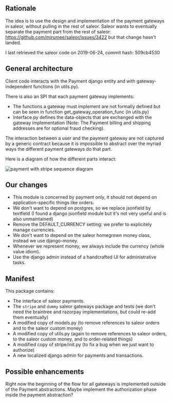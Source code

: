 Rationale
---------
The idea is to use the design and implementation of the payment gateways in saleor,
without pulling in the rest of saleor. 
Saleor wants to eventually separate the payment part from the rest of saleor: https://github.com/mirumee/saleor/issues/3422 
but that change hasn't landed.

I last retrieved the saleor code on 2019-06-24, commit hash: 509cb4530


General architecture
--------------------
Client code interacts with the Payment django entity and with gateway-independent functions (in utils.py).

There is also an SPI that each payment gateway implements:
 - The functions a gateway must implement are not formally defined but can be seen 
in function get_gateway_operation_func (in utils.py)
 - interface.py defines the data-objects that are exchanged with the gateway implementation
    (Note: The Payment billing and shipping addresses are for optional fraud checking).

The interaction between a user and the payment gateway are not captured by a generic contract because it
is impossible to abstract over the myriad ways the different payment gateways do that part.

Here is a diagram of how the different parts interact:

![payment with stripe sequence diagram](stripe-authorization.png)


Our changes
-----------
- This module is concerned by payment only, it should not depend on application-specific things like orders.
- We don't want to depend on postgres, so we replace jsonfield by textfield
 (I found a django jsonfield module but it's not very useful and is also unmaintained)
- Remove the DEFAULT_CURRENCY setting: we prefer to explicitely manage currencies.
- We don't want to depend on the saleor homegrown money class, instead we use django-money.
- Whenever we represent money, we always include the currency (whole value idiom).
- Use the django admin instead of a handcrafted UI for administrative tasks.


Manifest
--------
This package contains:
- The interface of saleor payments.
- The ```stripe``` and ```dummy``` saleor gateways package and tests 
    (we don't need the braintree and razorpay implementations, but could re-add them eventually)
- A modified copy of models.py (to remove references to saleor orders and to the saleor custom money)
- A modified copy of utils.py (again to remove references to saleor orders, to the saleor custom money, and to order-related things)
- A modified copy of stripe/init.py (to fix a bug when we just want to authorize)
- A new localized django admin for payments and transactions.


Possible enhancements
---------------------

Right now the beginning of the flow for all gateways is implemented outside of the Payment abstractions.
Maybe implement the authorization phase inside the payment abstraction?
